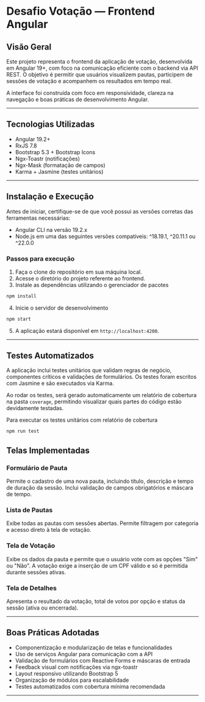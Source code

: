 # Desafio Votação — Frontend Angular

## Visão Geral

Este projeto representa o frontend da aplicação de votação, desenvolvida em Angular 19+, com foco na comunicação eficiente com o backend via API REST. O objetivo é permitir que usuários visualizem pautas, participem de sessões de votação e acompanhem os resultados em tempo real.

A interface foi construída com foco em responsividade, clareza na navegação e boas práticas de desenvolvimento Angular.

---

## Tecnologias Utilizadas

- Angular 19.2+
- RxJS 7.8
- Bootstrap 5.3 + Bootstrap Icons
- Ngx-Toastr (notificações)
- Ngx-Mask (formatação de campos)
- Karma + Jasmine (testes unitários)

---

## Instalação e Execução

Antes de iniciar, certifique-se de que você possui as versões corretas das ferramentas necessárias:

- Angular CLI na versão 19.2.x
- Node.js em uma das seguintes versões compatíveis: ^18.19.1, ^20.11.1 ou ^22.0.0

### Passos para execução

1. Faça o clone do repositório em sua máquina local.
2. Acesse o diretório do projeto referente ao frontend.
3. Instale as dependências utilizando o gerenciador de pacotes

```bash
npm install
```

4. Inicie o servidor de desenvolvimento

```bash
npm start
```

5. A aplicação estará disponível em `http://localhost:4200`.

---

## Testes Automatizados

A aplicação inclui testes unitários que validam regras de negócio, componentes críticos e validações de formulários. Os testes foram escritos com Jasmine e são executados via Karma.

Ao rodar os testes, será gerado automaticamente um relatório de cobertura na pasta `coverage`, permitindo visualizar quais partes do código estão devidamente testadas.

Para executar os testes unitários com relatório de cobertura

```bash
npm run test
```

## Telas Implementadas

### Formulário de Pauta

Permite o cadastro de uma nova pauta, incluindo título, descrição e tempo de duração da sessão. Inclui validação de campos obrigatórios e máscara de tempo.

### Lista de Pautas

Exibe todas as pautas com sessões abertas. Permite filtragem por categoria e acesso direto à tela de votação.

### Tela de Votação

Exibe os dados da pauta e permite que o usuário vote com as opções "Sim" ou "Não". A votação exige a inserção de um CPF válido e só é permitida durante sessões ativas.

### Tela de Detalhes

Apresenta o resultado da votação, total de votos por opção e status da sessão (ativa ou encerrada).

---

## Boas Práticas Adotadas

- Componentização e modularização de telas e funcionalidades
- Uso de serviços Angular para comunicação com a API
- Validação de formulários com Reactive Forms e máscaras de entrada
- Feedback visual com notificações via ngx-toastr
- Layout responsivo utilizando Bootstrap 5
- Organização de módulos para escalabilidade
- Testes automatizados com cobertura mínima recomendada

---
